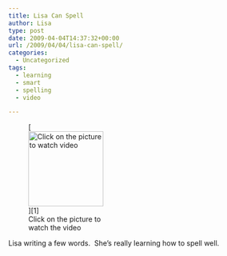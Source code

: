 ```yaml
---
title: Lisa Can Spell
author: Lisa
type: post
date: 2009-04-04T14:37:32+00:00
url: /2009/04/04/lisa-can-spell/
categories:
  - Uncategorized
tags:
  - learning
  - smart
  - spelling
  - video

---
```

<figure id="attachment_135" aria-describedby="caption-attachment-135" style="width: 150px" class="wp-caption alignnone">[<img class="size-thumbnail wp-image-135" title="lisa-can-spell" src="http://www.lisablevins.com/uploads/2009/04/lisa-can-spell-150x150.jpg" alt="Click on the picture to watch video" width="150" height="150" srcset="http://www.lisablevins.com/uploads/2009/04/lisa-can-spell-150x150.jpg 150w, http://www.lisablevins.com/uploads/2009/04/lisa-can-spell-300x299.jpg 300w, http://www.lisablevins.com/uploads/2009/04/lisa-can-spell.jpg 358w" sizes="(max-width: 150px) 100vw, 150px" />][1]<figcaption id="caption-attachment-135" class="wp-caption-text">Click on the picture to watch the video</figcaption></figure> 

Lisa writing a few words.  She&#8217;s really learning how to spell well.

 [1]: http://www.youtube.com/watch?v=X-8Bj7FOwQ0